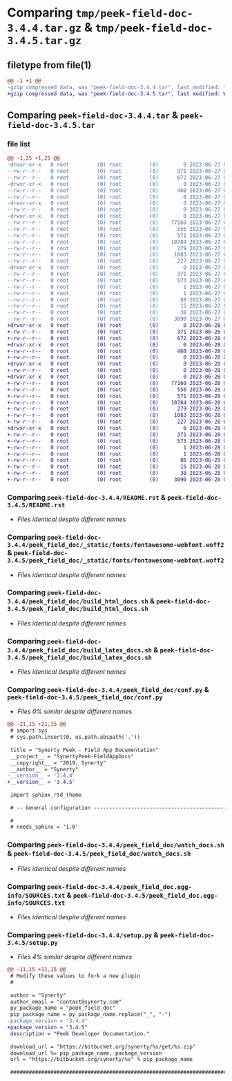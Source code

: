 # Comparing `tmp/peek-field-doc-3.4.4.tar.gz` & `tmp/peek-field-doc-3.4.5.tar.gz`

## filetype from file(1)

```diff
@@ -1 +1 @@
-gzip compressed data, was "peek-field-doc-3.4.4.tar", last modified: Tue Jun 27 02:02:18 2023, max compression
+gzip compressed data, was "peek-field-doc-3.4.5.tar", last modified: Wed Jun 28 07:26:43 2023, max compression
```

## Comparing `peek-field-doc-3.4.4.tar` & `peek-field-doc-3.4.5.tar`

### file list

```diff
@@ -1,25 +1,25 @@
-drwxr-xr-x   0 root         (0) root         (0)        0 2023-06-27 02:02:18.372533 peek-field-doc-3.4.4/
--rw-r--r--   0 root         (0) root         (0)      371 2023-06-27 02:02:18.372533 peek-field-doc-3.4.4/PKG-INFO
--rw-r--r--   0 root         (0) root         (0)      672 2023-06-27 02:00:59.000000 peek-field-doc-3.4.4/README.rst
-drwxr-xr-x   0 root         (0) root         (0)        0 2023-06-27 02:02:18.371533 peek-field-doc-3.4.4/peek_field_doc/
--rw-r--r--   0 root         (0) root         (0)      460 2023-06-27 02:00:59.000000 peek-field-doc-3.4.4/peek_field_doc/PlatformDependencyTest.py
--rw-r--r--   0 root         (0) root         (0)        0 2023-06-27 02:02:18.000000 peek-field-doc-3.4.4/peek_field_doc/__init__.py
-drwxr-xr-x   0 root         (0) root         (0)        0 2023-06-27 02:02:18.372533 peek-field-doc-3.4.4/peek_field_doc/_static/
--rw-r--r--   0 root         (0) root         (0)        0 2023-06-27 02:00:59.000000 peek-field-doc-3.4.4/peek_field_doc/_static/.gitkeep
-drwxr-xr-x   0 root         (0) root         (0)        0 2023-06-27 02:02:18.372533 peek-field-doc-3.4.4/peek_field_doc/_static/fonts/
--rw-r--r--   0 root         (0) root         (0)    77160 2023-06-27 02:00:59.000000 peek-field-doc-3.4.4/peek_field_doc/_static/fonts/fontawesome-webfont.woff2
--rw-r--r--   0 root         (0) root         (0)      556 2023-06-27 02:00:59.000000 peek-field-doc-3.4.4/peek_field_doc/build_html_docs.sh
--rw-r--r--   0 root         (0) root         (0)      571 2023-06-27 02:00:59.000000 peek-field-doc-3.4.4/peek_field_doc/build_latex_docs.sh
--rw-r--r--   0 root         (0) root         (0)    10784 2023-06-27 02:02:18.000000 peek-field-doc-3.4.4/peek_field_doc/conf.py
--rw-r--r--   0 root         (0) root         (0)      279 2023-06-27 02:00:59.000000 peek-field-doc-3.4.4/peek_field_doc/index.rst
--rw-r--r--   0 root         (0) root         (0)     1083 2023-06-27 02:00:59.000000 peek-field-doc-3.4.4/peek_field_doc/watch_docs.sh
--rw-r--r--   0 root         (0) root         (0)      227 2023-06-27 02:00:59.000000 peek-field-doc-3.4.4/peek_field_doc/welcome.rst
-drwxr-xr-x   0 root         (0) root         (0)        0 2023-06-27 02:02:18.371533 peek-field-doc-3.4.4/peek_field_doc.egg-info/
--rw-r--r--   0 root         (0) root         (0)      371 2023-06-27 02:02:18.000000 peek-field-doc-3.4.4/peek_field_doc.egg-info/PKG-INFO
--rw-r--r--   0 root         (0) root         (0)      573 2023-06-27 02:02:18.000000 peek-field-doc-3.4.4/peek_field_doc.egg-info/SOURCES.txt
--rw-r--r--   0 root         (0) root         (0)        1 2023-06-27 02:02:18.000000 peek-field-doc-3.4.4/peek_field_doc.egg-info/dependency_links.txt
--rw-r--r--   0 root         (0) root         (0)        1 2023-06-27 02:02:18.000000 peek-field-doc-3.4.4/peek_field_doc.egg-info/not-zip-safe
--rw-r--r--   0 root         (0) root         (0)       88 2023-06-27 02:02:18.000000 peek-field-doc-3.4.4/peek_field_doc.egg-info/requires.txt
--rw-r--r--   0 root         (0) root         (0)       15 2023-06-27 02:02:18.000000 peek-field-doc-3.4.4/peek_field_doc.egg-info/top_level.txt
--rw-r--r--   0 root         (0) root         (0)       38 2023-06-27 02:02:18.372533 peek-field-doc-3.4.4/setup.cfg
--rw-r--r--   0 root         (0) root         (0)     3090 2023-06-27 02:02:18.000000 peek-field-doc-3.4.4/setup.py
+drwxr-xr-x   0 root         (0) root         (0)        0 2023-06-28 07:26:43.538080 peek-field-doc-3.4.5/
+-rw-r--r--   0 root         (0) root         (0)      371 2023-06-28 07:26:43.538080 peek-field-doc-3.4.5/PKG-INFO
+-rw-r--r--   0 root         (0) root         (0)      672 2023-06-28 07:25:24.000000 peek-field-doc-3.4.5/README.rst
+drwxr-xr-x   0 root         (0) root         (0)        0 2023-06-28 07:26:43.537080 peek-field-doc-3.4.5/peek_field_doc/
+-rw-r--r--   0 root         (0) root         (0)      460 2023-06-28 07:25:24.000000 peek-field-doc-3.4.5/peek_field_doc/PlatformDependencyTest.py
+-rw-r--r--   0 root         (0) root         (0)        0 2023-06-28 07:26:43.000000 peek-field-doc-3.4.5/peek_field_doc/__init__.py
+drwxr-xr-x   0 root         (0) root         (0)        0 2023-06-28 07:26:43.537080 peek-field-doc-3.4.5/peek_field_doc/_static/
+-rw-r--r--   0 root         (0) root         (0)        0 2023-06-28 07:25:24.000000 peek-field-doc-3.4.5/peek_field_doc/_static/.gitkeep
+drwxr-xr-x   0 root         (0) root         (0)        0 2023-06-28 07:26:43.537080 peek-field-doc-3.4.5/peek_field_doc/_static/fonts/
+-rw-r--r--   0 root         (0) root         (0)    77160 2023-06-28 07:25:24.000000 peek-field-doc-3.4.5/peek_field_doc/_static/fonts/fontawesome-webfont.woff2
+-rw-r--r--   0 root         (0) root         (0)      556 2023-06-28 07:25:24.000000 peek-field-doc-3.4.5/peek_field_doc/build_html_docs.sh
+-rw-r--r--   0 root         (0) root         (0)      571 2023-06-28 07:25:24.000000 peek-field-doc-3.4.5/peek_field_doc/build_latex_docs.sh
+-rw-r--r--   0 root         (0) root         (0)    10784 2023-06-28 07:26:43.000000 peek-field-doc-3.4.5/peek_field_doc/conf.py
+-rw-r--r--   0 root         (0) root         (0)      279 2023-06-28 07:25:24.000000 peek-field-doc-3.4.5/peek_field_doc/index.rst
+-rw-r--r--   0 root         (0) root         (0)     1083 2023-06-28 07:25:24.000000 peek-field-doc-3.4.5/peek_field_doc/watch_docs.sh
+-rw-r--r--   0 root         (0) root         (0)      227 2023-06-28 07:25:24.000000 peek-field-doc-3.4.5/peek_field_doc/welcome.rst
+drwxr-xr-x   0 root         (0) root         (0)        0 2023-06-28 07:26:43.537080 peek-field-doc-3.4.5/peek_field_doc.egg-info/
+-rw-r--r--   0 root         (0) root         (0)      371 2023-06-28 07:26:43.000000 peek-field-doc-3.4.5/peek_field_doc.egg-info/PKG-INFO
+-rw-r--r--   0 root         (0) root         (0)      573 2023-06-28 07:26:43.000000 peek-field-doc-3.4.5/peek_field_doc.egg-info/SOURCES.txt
+-rw-r--r--   0 root         (0) root         (0)        1 2023-06-28 07:26:43.000000 peek-field-doc-3.4.5/peek_field_doc.egg-info/dependency_links.txt
+-rw-r--r--   0 root         (0) root         (0)        1 2023-06-28 07:26:43.000000 peek-field-doc-3.4.5/peek_field_doc.egg-info/not-zip-safe
+-rw-r--r--   0 root         (0) root         (0)       88 2023-06-28 07:26:43.000000 peek-field-doc-3.4.5/peek_field_doc.egg-info/requires.txt
+-rw-r--r--   0 root         (0) root         (0)       15 2023-06-28 07:26:43.000000 peek-field-doc-3.4.5/peek_field_doc.egg-info/top_level.txt
+-rw-r--r--   0 root         (0) root         (0)       38 2023-06-28 07:26:43.538080 peek-field-doc-3.4.5/setup.cfg
+-rw-r--r--   0 root         (0) root         (0)     3090 2023-06-28 07:26:43.000000 peek-field-doc-3.4.5/setup.py
```

### Comparing `peek-field-doc-3.4.4/README.rst` & `peek-field-doc-3.4.5/README.rst`

 * *Files identical despite different names*

### Comparing `peek-field-doc-3.4.4/peek_field_doc/_static/fonts/fontawesome-webfont.woff2` & `peek-field-doc-3.4.5/peek_field_doc/_static/fonts/fontawesome-webfont.woff2`

 * *Files identical despite different names*

### Comparing `peek-field-doc-3.4.4/peek_field_doc/build_html_docs.sh` & `peek-field-doc-3.4.5/peek_field_doc/build_html_docs.sh`

 * *Files identical despite different names*

### Comparing `peek-field-doc-3.4.4/peek_field_doc/build_latex_docs.sh` & `peek-field-doc-3.4.5/peek_field_doc/build_latex_docs.sh`

 * *Files identical despite different names*

### Comparing `peek-field-doc-3.4.4/peek_field_doc/conf.py` & `peek-field-doc-3.4.5/peek_field_doc/conf.py`

 * *Files 0% similar despite different names*

```diff
@@ -21,15 +21,15 @@
 # import sys
 # sys.path.insert(0, os.path.abspath('.'))
 
 title = "Synerty Peek - Field App Documentation"
 __project__ = "SynertyPeek-FieldAppDocs"
 __copyright__ = "2019, Synerty"
 __author__ = "Synerty"
-__version__ = '3.4.4'
+__version__ = '3.4.5'
 
 import sphinx_rtd_theme
 
 # -- General configuration ------------------------------------------------
 
 #
 # needs_sphinx = '1.0'
```

### Comparing `peek-field-doc-3.4.4/peek_field_doc/watch_docs.sh` & `peek-field-doc-3.4.5/peek_field_doc/watch_docs.sh`

 * *Files identical despite different names*

### Comparing `peek-field-doc-3.4.4/peek_field_doc.egg-info/SOURCES.txt` & `peek-field-doc-3.4.5/peek_field_doc.egg-info/SOURCES.txt`

 * *Files identical despite different names*

### Comparing `peek-field-doc-3.4.4/setup.py` & `peek-field-doc-3.4.5/setup.py`

 * *Files 4% similar despite different names*

```diff
@@ -11,15 +11,15 @@
 # Modify these values to fork a new plugin
 #
 
 author = "Synerty"
 author_email = "contact@synerty.com"
 py_package_name = "peek_field_doc"
 pip_package_name = py_package_name.replace("_", "-")
-package_version = "3.4.4"
+package_version = "3.4.5"
 description = "Peek Developer Documentation."
 
 download_url = "https://bitbucket.org/synerty/%s/get/%s.zip"
 download_url %= pip_package_name, package_version
 url = "https://bitbucket.org/synerty/%s" % pip_package_name
 
 ###############################################################################
```

